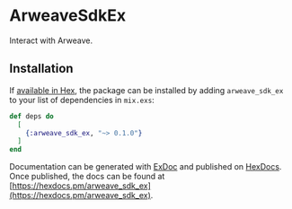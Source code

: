 # ArweaveSdkEx

Interact with Arweave.

## Installation

If [available in Hex](https://hex.pm/docs/publish), the package can be installed
by adding `arweave_sdk_ex` to your list of dependencies in `mix.exs`:

```elixir
def deps do
  [
    {:arweave_sdk_ex, "~> 0.1.0"}
  ]
end
```

Documentation can be generated with [ExDoc](https://github.com/elixir-lang/ex_doc)
and published on [HexDocs](https://hexdocs.pm). Once published, the docs can
be found at [https://hexdocs.pm/arweave_sdk_ex](https://hexdocs.pm/arweave_sdk_ex).


